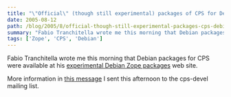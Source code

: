 ```yaml
---
title: "\"Official\" (though still experimental) packages of CPS for Debian available"
date: 2005-08-12
path: /blog/2005/8/official-though-still-experimental-packages-cps-debian-available
summary: "Fabio Tranchitella wrote me this morning that Debian packages for CPS were available at his experimental Debian Zope packages web site."
tags: ['Zope', 'CPS', 'Debian']
---
```


Fabio Tranchitella wrote me this morning that Debian packages for CPS were available at his <a href="http://www.kobold.it/debian/experimental/">experimental Debian Zope
packages</a> web site.

More information in <a href="http://lists.nuxeo.com/pipermail/cps-devel/2005-August/001556.html">this
message</a> I sent this afternoon to the cps-devel mailing list. 


